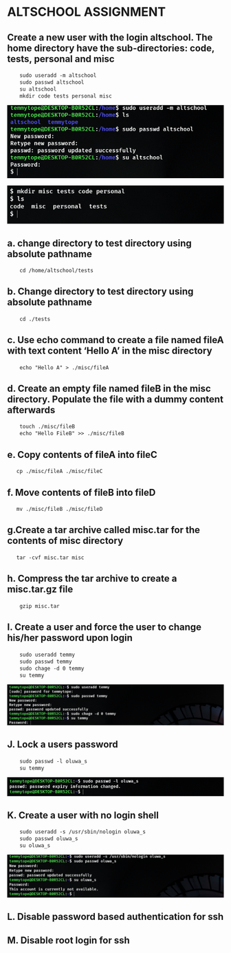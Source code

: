 # ALTSCHOOL ASSIGNMENT

## Create a new user with the login altschool. The home directory have the sub-directories: code, tests, personal and misc

```text
    sudo useradd -m altschool
    sudo passwd altschool
    su altschool
    mkdir code tests personal misc
```

![My Image](./alt/a3.png)

![My Image](./alt/a4.png)

## a. change directory to test directory using absolute pathname

```shell
    cd /home/altschool/tests
```

## b. Change directory to test directory using absolute pathname

```shell
    cd ./tests
```

## c. Use echo command to create a file named fileA with text content ‘Hello A’ in the misc directory

```shell
    echo "Hello A" > ./misc/fileA
```

## d. Create an empty file named fileB in the misc directory. Populate the file with a dummy content afterwards

```shell
    touch ./misc/fileB
    echo "Hello FileB" >> ./misc/fileB
```

## e. Copy contents of fileA into fileC

```shell
   cp ./misc/fileA ./misc/fileC 
```

## f. Move contents of fileB into fileD

```shell
   mv ./misc/fileB ./misc/fileD
```

## g.Create a tar archive called misc.tar for the contents of misc directory

```shell
   tar -cvf misc.tar misc 
```

## h. Compress the tar archive to create a misc.tar.gz file

```shell
    gzip misc.tar
```

## I. Create a user and force the user to change his/her password upon login

```shell
    sudo useradd temmy
    sudo passwd temmy
    sudo chage -d 0 temmy
    su temmy
```

![My Image](./alt/a13.png)

## J. Lock a users password

```shell
    sudo passwd -l oluwa_s
    su temmy
```

![My Image](./alt/a16.png)

## K. Create a user with no login shell

```shell
    sudo useradd -s /usr/sbin/nologin oluwa_s
    sudo passwd oluwa_s
    su oluwa_s
```

![My Image](./alt/a15.png)

## L. Disable password based authentication for ssh

## M. Disable root login for ssh

